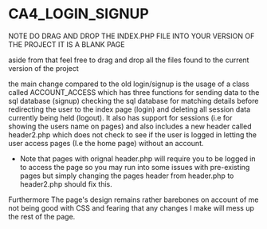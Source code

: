 # CA4_LOGIN_SIGNUP
NOTE
DO DRAG AND DROP THE INDEX.PHP FILE INTO YOUR VERSION OF THE PROJECT IT IS A BLANK PAGE

aside from that feel free to drag and drop all the files found to the current version of the project

the main change compared to the old login/signup is the usage of a class called ACCOUNT_ACCESS which has three functions for sending data to the sql database (signup) checking the sql database for matching details before redirecting the user to the index page (login) and deleting all session data currently being held (logout). It also has support for sessions (i.e for showing the users name on pages) and also includes a new header called header2.php which does not check to see if the user is logged in letting the user access pages (I.e the home page) without an account. 

* Note that pages with orignal header.php will require you to be logged in to access the page so you may run into some issues with pre-existing pages but simply changing the pages header from header.php to header2.php should fix this.

Furthermore The page's design remains rather barebones on account of me not being good with CSS and fearing that any changes I make will mess up the rest of the page.


